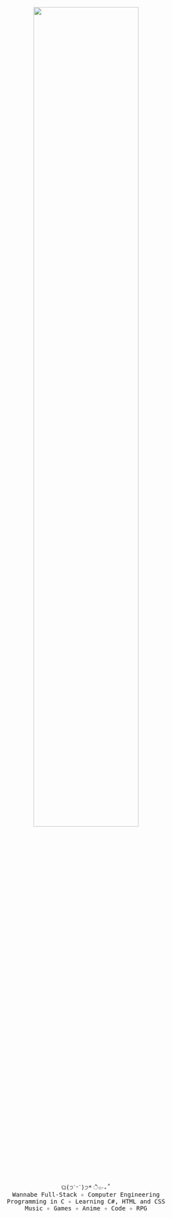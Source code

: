 <div align="center">
  <img src="https://readme-typing-svg.demolab.com?font=Inconsolata&weight=500&size=50&duration=3000&pause=300&color=FFC0CB&center=true&vCenter=true&multiline=true&repeat=true&random=false&width=1300&height=140&lines=Hello%2C+World!;I'm+Yasmim+Mendes+%E2%9C%A9" width="70%" />
  <br>
  <div align="center">
    <pre>
ଘ(੭ˊᵕˋ)੭* ੈ✩‧₊˚
Wannabe Full-Stack ✧ Computer Engineering
Programming in C ✧ Learning C#, HTML and CSS
Music ✧ Games ✧ Anime ✧ Code ✧ RPG</pre>
  </div>
  <div style="display: flex; justify-content: center; align-items: center; height: 100vh;">
    <img src="https://raw.githubusercontent.com/innng/innng/master/assets/kyubey.gif" height="40">
  </div>
</div>

### ✧ _Sobre mim_
Sou uma desenvolvedora apaixonada por tecnologia, atualmente cursando o 4º período de Engenharia da Computação na Universidade do Estado de Minas Gerais. Com experiência em C e conhecimentos básicos em HTML e CSS, estou expandindo minhas habilidades em C# e explorando o desenvolvimento de jogos e a criação de aplicações web!

---

### ✧ _Tecnologias_
![C](https://img.shields.io/badge/c-%2300599C.svg?style=for-the-badge&logo=c&logoColor=white)
![C#](https://img.shields.io/badge/c%23-%23239120.svg?style=for-the-badge&logo=csharp&logoColor=white)
![HTML5](https://img.shields.io/badge/html5-%23E34F26.svg?style=for-the-badge&logo=html5&logoColor=white)
![CSS3](https://img.shields.io/badge/css3-%231572B6.svg?style=for-the-badge&logo=css3&logoColor=white) 

Tenho uma sólida experiência em C graças ao meu curso de Engenharia da Computação, onde desenvolvi habilidades fundamentais em programação e lógica. Para ampliar meus horizontes, estou aprendendo HTML5, CSS3, e C#, explorando o desenvolvimento web e as possibilidades da plataforma .NET.

Estou sempre em busca de novos desafios e oportunidades para crescer como desenvolvedora, com o objetivo de dominar ainda mais linguagens e tecnologias.

---

### ✧ _Objetivos_
Estou focada em expandir meu conhecimento em tecnologias de front-end e back-end. Busco oportunidades para colaborar em projetos desafiadores e inovadores que me permitam crescer como desenvolvedora e contribuir para soluções tecnológicas impactantes.

---

### ✧ _Contatos_


### ✧ _Contribuições_
Contribuições para melhorar códigos e adicionar novas funcionalidades são sempre bem-vindas. Se você tem sugestões ou deseja colaborar, por favor, abra um pull request ou entre em contato comigo. Estou aberta a feedbacks e pronta para colaborar em novos desafios e projetos!
